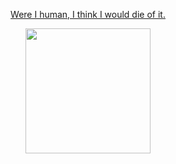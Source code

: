 <p align="center">
  <a href="https://youtu.be/rSwfpVRVWlo?si=eziaIJKGBGLJWkFL">Were I human, I think I would die of it.</a></p>

<p align="center">
  <img src="https://github.com/user-attachments/assets/1c54dbf5-c4be-439c-be15-8358ba35b9f1" width="200">
</p>


